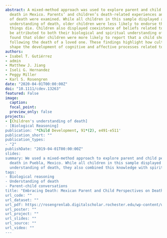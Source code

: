 ```yaml
---
abstract: A mixed-method approach was used to explore parent and child perspectives on
  death in Mexico. Parents’ and children’s death-related experiences and understanding
  of death were examined. While all children in this sample displayed a biological
  understanding of death, older children were less likely to endorse that all living
  things die. Children also displayed coexistence of beliefs related to death that can
  be attributed to both their biological and spiritual understanding of death. We also
  found that older children were more likely to report that a child should feel sad
  following the death of a loved one. These findings highlight how cultural practices
  shape the development of cognitive and affective processes related to death.
authors:
- Isabel T. Gutiérrez
- admin
- Matthew J. Jiang
- Iseli G. Hernandez
- Peggy Miller
- Karl S. Rosengren
date: "2020-04-01T00:00:00Z"
doi: "10.1111/cdev.13263"
featured: False
image:
  caption: 
  focal_point: 
  preview_only: false
projects: 
- [Children's understanding of death] 
- [Biological Reasoning]
publication: '*Child Development, 91*(2), e491-e511'
publication_short: ""
publication_types:
- "2"
publishDate: "2019-04-01T00:00:00Z"
slides: 
summary: We used a mixed-method approach to explore parent and child perspectives on 
  death in Puebla, Mexico. While all children in this sample displayed a biological
  understanding of death, they also combined this knowledge with spiritual information. 
tags:
- Biological reasoning
- Understanding of death
- Parent-child conversations
title: "Embracing Death: Mexican Parent and Child Perspectives on Death"
url_code: ""
url_dataset: ""
url_pdf: https://rosengrenlab.digitalscholar.rochester.edu/wp-content/uploads/2020/06/Gutierrez_et_al-2019-Child_Development.pdf
url_poster: ""
url_project: ""
url_slides: ""
url_source: ""
url_video: ""
---
```

